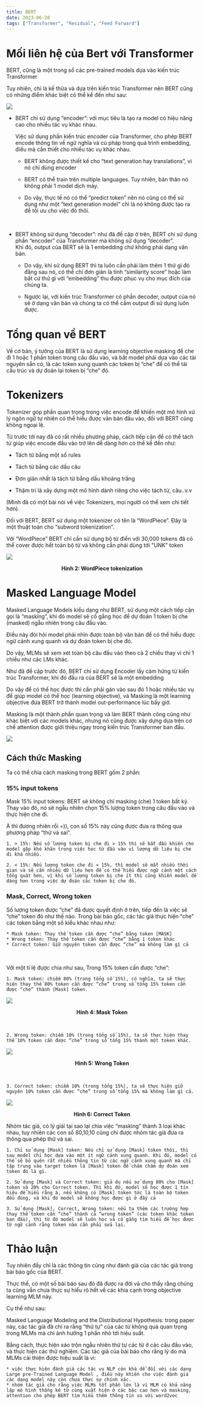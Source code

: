 ```yaml
---
title: BERT
date: 2023-06-20
tags: ["Transformer", "Residual", "Feed Forward"]
---
```


<style>
.textSingleImg {
  text-align: center;
}
.textTwoImg {
    display: flex;
    flex-direction: row;
    justify-content: space-around;

}
.singleImg {
  display: block;
  margin-left: auto;
  margin-right: auto;
}
.twoImg {
    display: inline;
    width: 300px;
    height: 300px;
    margin-left: 30px;
}
</style>


# Mối liên hệ của Bert với Transformer

BERT, cũng là một trong số các pre-trained models dựa vào kiến trúc Transformer

Tuy nhiên, chỉ là kế thừa và dựa trên kiến trúc Transformer nên BERT cũng có những điểm khác biệt có thể kể đến như sau:

<img src="/img/bert/1.jpg" class="singleImg">

* BERT chỉ sử dụng “encoder”: với mục tiêu là tạo ra model có hiệu năng cao cho nhiều tác vụ khác nhau.

    Việc sử dụng phần kiến trúc encoder của Transformer, cho phép BERT encode thông tin về ngữ nghĩa và cú pháp trong quá trình embedding, điều mà cần thiết cho nhiều tác vụ khác nhau.

    * BERT không được thiết kế cho “text generation hay translations”, vì nó chỉ dùng encoder

    * BERT có thể train trên multiple languages. Tuy nhiên, bản thân nó không phải 1 model dịch máy.

    * Do vậy, thực tế nó có thể “predict token” nên nó cũng có thể sử dụng như một “text generation model” chỉ là nó không được tạo ra để tối ưu cho việc đó thôi.

<br/>

* BERT không sử dụng “decoder”: như đã đề cập ở trên, BERT chỉ sử dụng phần “encoder” của Transformer mà không sử dụng “decoder”.\
    Khi đó, output của BERT sẽ là 1 embedding chứ không phải dạng văn bản.
    * Do vậy, khi sử dụng BERT thì ta luôn cần phải làm thêm 1 thứ gì đó đằng sau nó, có thể chỉ đơn giản là tính “similarity score” hoặc làm bất cứ thứ gì với “embedding” thu được phục vụ cho mục đích của chúng ta.

    * Ngược lại, với kiến trúc Transformer có phần decoder, output của nó sẽ ở dạng văn bản và chúng ta có thể cầm output đi sử dụng luôn được.

# Tổng quan về BERT

Về cơ bản, ý tưởng của BERT là sử dụng learning objective masking để che đi 1 hoặc 1 phần token trong câu đầu vào, và bắt model phải dựa vào các tài nguyên sẵn có, là các token xung quanh các token bị “che” để có thể tái cấu trúc và dự đoán lại token bị “che” đó.

# Tokenizers

Tokenizer góp phần quan trọng trong việc encode để khiến một mô hình xử lý ngôn ngữ tự nhiên có thể hiểu được văn bản đầu vào, đối với BERT cũng không ngoại lệ.

Từ trước tới nay đã có rất nhiều phương pháp, cách tiếp cận để có thể tách từ giúp việc encode đầu vào trở lên dễ dàng hơn có thể kể đến như:

* Tách từ bằng một số rules

* Tách từ bằng các dấu câu

* Đơn giản nhất là tách từ bằng dấu khoảng trắng

* Thậm trí là xây dựng một mô hình dành riêng cho việc tách từ, câu..v.v

(Mình đã có một bài nói về việc Tokenizers, mọi người có thể xem chi tiết hơn).

Đối với BERT, BERT sử dụng một tokenizer có tên là “WordPiece”. Đây là một thuật toán cho “subword tokenization”.

Với “WordPiece” BERT chỉ cần sử dụng bộ từ điển với 30,000 tokens đã có thể cover được hết toàn bộ từ và không cần phải dùng tới "UNK" token

<img src="/img/bert/2.jpg" class="singleImg">
<p class="textSingleImg"><b>Hinh 2: WordPiece tokenization</b></p>

# Masked Language Model

Masked Language Models kiểu dạng như BERT, sử dụng một cách tiếp cận gọi là “masking”, khi đó model sẽ cố gắng học để dự đoán 1 token bị che (masked) ngẫu nhiên trong câu đầu vào.

Điều này đòi hỏi model phải nhìn được toàn bộ văn bản để có thể hiểu được ngữ cảnh xung quanh và dự đoán token bị che đó.

Do vậy, MLMs sẽ xem xét toàn bộ câu đầu vào theo cả 2 chiều thay vì chỉ 1 chiều như các LMs khác.

Như đã đề cập trước đó, BERT chỉ sử dụng Encoder lấy cảm hứng từ kiến trúc Transformer, khi đó đầu ra của BERT sẽ là một embedding

Do vậy để có thể học được thì cần phải gán vào sau đó 1 hoặc nhiều tác vụ để giúp model có thể học (learning objective), và Masking là một learning objective đưa BERT trở thành model out-performance lúc bấy giờ.

Masking là một thành phần quan trọng và làm BERT thành công cũng như khác biệt với các models khác, nhưng nó cũng được xây dựng dựa trên cơ chế attention được giới thiệu ngay trong kiến trúc Transformer ban đầu.

<img src="/img/bert/3.jpg" class="singleImg">

## Cách thức Masking

Ta có thể chia cách masking trong BERT gồm 2 phần:

### 15% input tokens

Mask 15% input tokens: BERT sẽ không chỉ masking (che) 1 token bất kỳ. Thay vào đó, nó sẽ ngẫu nhiên chọn 15% lượng token trong câu đầu vào và thực hiện che đi.

À thì đương nhiên rồi =)), con số 15% này cũng được đưa ra thông qua phương pháp “thử và sai”.

	1. > 15%: Nếu số lượng token bị che đi > 15% thì sẽ bắt đầu khiến cho model gặp khó khăn trong việc học từ đầu vào vì lượng dữ liệu bị che đi khá nhiều.

	2. < 15%: Nếu lượng token che đi < 15%, thì model sẽ mất nhiều thời gian và sẽ cần nhiều dữ liệu hơn để có thể hiểu được ngữ cảnh một cách tổng quát hơn, vì khi số lượng token bị che ít thì cũng khiến model dễ dàng hơn trong việc dự đoán các token bị che đó.

### Mask, Correct, Wrong token

Số lượng token được “che” đã được quyết định ở trên, tiếp đến là việc sẽ “che” token đó như thế nào. Trong bài báo gốc, các tác giả thực hiện “che” các token bằng một số kiểu khác nhau như:

    * Mask token: Thay thế token cần được “che” bằng token [MASK]
    * Wrong token: Thay thế token cần được “che” bằng 1 token khác
    * Correct token: Giữ nguyên token cần được “che” mà không làm gì cả

<br/>

Với một tỉ lệ được chia như sau, Trong 15% token cần được “che”:

    1. Mask token: chiếm 80% (trong tổng số 15%), có nghĩa, ta sẽ thực hiện thay thế 80% token cần được “che” trong số tổng 15% token cần được “che” thành [Mask] token.

<img src="/img/bert/4.jpg" class="singleImg">
<p class="textSingleImg"><b>Hinh 4: Mask Token</b></p>
<br/>

    2. Wrong token: chiếm 10% (trong tổng số 15%), ta sẽ thực hiện thay thế 10% token cần được “che” trong số tổng 15% thành một token khác.

<img src="/img/bert/5.jpg" class="singleImg">
<p class="textSingleImg"><b>Hinh 5: Wrong Token</b></p>
<br/>

    3. Correct token: chiếm 10% (trong tổng 15%), ta sẽ thực hiện giữ nguyên 10% token cần được “che” trong số tổng 15% mà không làm gì cả.

<img src="/img/bert/6.jpg" class="singleImg">
<p class="textSingleImg"><b>Hinh 6: Correct Token</b></p>


Nhóm tác giả, có lý giải tại sao lại chia việc “masking” thành 3 loại khác nhau, tuy nhiên các con số 80,10,10 cũng chỉ được nhóm tác giả đưa ra thông qua phép thử và sai.

    1. Chỉ sử dụng [Mask] token: Nếu chỉ sử dụng [Mask] token thôi, thì sau model chỉ học dựa vào một ít ngữ cảnh xung quanh. Khi đó, model có thể sẽ bỏ quên rất nhiều thông tin từ các ngữ cảnh xung quanh mà chỉ tập trung vào target token là [Mask] token để chăm chăm dự đoán xem token đó là gì.

    2. Sử dụng [Mask] và Correct token: giả dụ nếu sử dụng 80% cho [Mask] token và 20% cho Correct token. Thì khi đó, model sẽ học được 1 tín hiệu để hiểu rằng à, nếu không có [Mask] token tức là toàn bộ token đều đúng, và khi đó model sẽ không học được gì ở đấy cả

    3. Sử dụng [Mask], Correct, Wrong token: nếu ta thêm các trường hợp thay thế token cần “che” thành cả “wrong token” (các token khác token ban đầu), thì từ đó model sẽ luôn học và cố gắng tìm hiểu để học được từ ngữ cảnh rằng token nào cần phải sửa lại.

# Thảo luận

Tuy nhiên đấy chỉ là các thông tin cũng như đánh giá của các tác giả trong bài báo gốc của BERT.

Thực thế, có một số bài báo sau đó đã được ra đời và cho thấy rằng chúng ta cũng vẫn chưa thực sự hiểu rõ hết về các khía cạnh trong objective learning MLM này.

Cụ thể như sau:

Masked Language Modeling and the Distributional Hypothesis: trong paper này, các tác giả đã chỉ ra rằng “thứ tự” của các từ không quá quan trọng trong MLMs mà chỉ ảnh hưởng 1 phần nhỏ tới hiệu suất.

Bằng cách, thực hiện xáo trộn ngẫu nhiên thứ tự các từ ở các câu đầu vào, và thực hiện các thử nghiệm.  Các tác giả của bài báo cho rằng lý do mà MLMs cải thiện được hiệu suất là vì:

	* việc thực hiện đánh giá các tác vụ NLP còn khá dễ đối với các dạng Large pre-Trained Language Model , điều này khiến cho việc đánh giá các dạng model này còn chưa thực sự chính xác.
	* nhóm tác giả cho rằng việc MLMs tốt phần lớn là vì MLM có khả năng lập mô hình thống kê từ cùng xuất hiện ở các bậc cao hơn và masking, attention cho phép BERT tìm hiểu thêm thông tin so với word2vec
